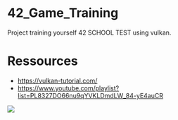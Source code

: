 # 42_Game_Training
Project training yourself 42 SCHOOL TEST using vulkan.

# Ressources
* https://vulkan-tutorial.com/
* https://www.youtube.com/playlist?list=PL8327DO66nu9qYVKLDmdLW_84-yE4auCR
<img src="Enregistrement de l’écran 2023-08-14 à 10.10.47.gif"/>
